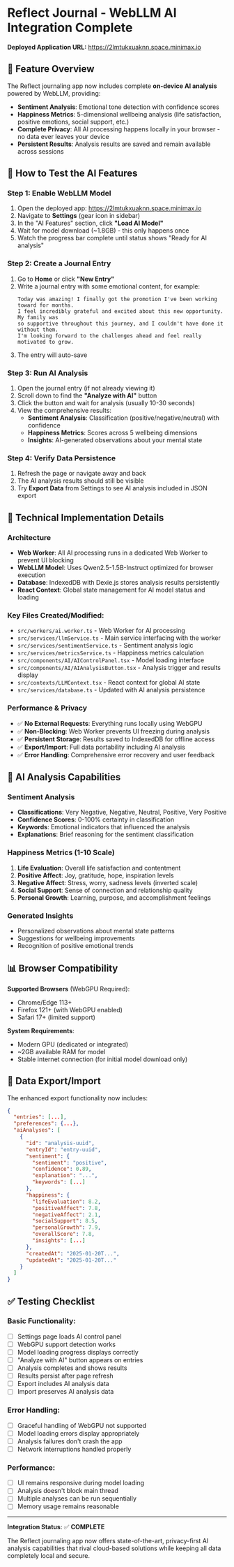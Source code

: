 # Reflect Journal - WebLLM AI Integration Complete

**Deployed Application URL:** https://2lmtukxuaknn.space.minimax.io

## 🎉 Feature Overview

The Reflect journaling app now includes complete **on-device AI analysis** powered by WebLLM, providing:

- **Sentiment Analysis**: Emotional tone detection with confidence scores
- **Happiness Metrics**: 5-dimensional wellbeing analysis (life satisfaction, positive emotions, social support, etc.)
- **Complete Privacy**: All AI processing happens locally in your browser - no data ever leaves your device
- **Persistent Results**: Analysis results are saved and remain available across sessions

## 🚀 How to Test the AI Features

### Step 1: Enable WebLLM Model
1. Open the deployed app: https://2lmtukxuaknn.space.minimax.io
2. Navigate to **Settings** (gear icon in sidebar)
3. In the "AI Features" section, click **"Load AI Model"**
4. Wait for model download (~1.8GB) - this only happens once
5. Watch the progress bar complete until status shows "Ready for AI analysis"

### Step 2: Create a Journal Entry
1. Go to **Home** or click **"New Entry"**
2. Write a journal entry with some emotional content, for example:
   ```
   Today was amazing! I finally got the promotion I've been working toward for months. 
   I feel incredibly grateful and excited about this new opportunity. My family was 
   so supportive throughout this journey, and I couldn't have done it without them.
   I'm looking forward to the challenges ahead and feel really motivated to grow.
   ```
3. The entry will auto-save

### Step 3: Run AI Analysis
1. Open the journal entry (if not already viewing it)
2. Scroll down to find the **"Analyze with AI"** button
3. Click the button and wait for analysis (usually 10-30 seconds)
4. View the comprehensive results:
   - **Sentiment Analysis**: Classification (positive/negative/neutral) with confidence
   - **Happiness Metrics**: Scores across 5 wellbeing dimensions
   - **Insights**: AI-generated observations about your mental state

### Step 4: Verify Data Persistence
1. Refresh the page or navigate away and back
2. The AI analysis results should still be visible
3. Try **Export Data** from Settings to see AI analysis included in JSON export

## 🔧 Technical Implementation Details

### Architecture
- **Web Worker**: All AI processing runs in a dedicated Web Worker to prevent UI blocking
- **WebLLM Model**: Uses Qwen2.5-1.5B-Instruct optimized for browser execution
- **Database**: IndexedDB with Dexie.js stores analysis results persistently
- **React Context**: Global state management for AI model status and loading

### Key Files Created/Modified:
- `src/workers/ai.worker.ts` - Web Worker for AI processing
- `src/services/llmService.ts` - Main service interfacing with the worker
- `src/services/sentimentService.ts` - Sentiment analysis logic
- `src/services/metricsService.ts` - Happiness metrics calculation
- `src/components/AI/AIControlPanel.tsx` - Model loading interface
- `src/components/AI/AIAnalysisButton.tsx` - Analysis trigger and results display
- `src/contexts/LLMContext.tsx` - React context for global AI state
- `src/services/database.ts` - Updated with AI analysis persistence

### Performance & Privacy
- ✅ **No External Requests**: Everything runs locally using WebGPU
- ✅ **Non-Blocking**: Web Worker prevents UI freezing during analysis
- ✅ **Persistent Storage**: Results saved to IndexedDB for offline access
- ✅ **Export/Import**: Full data portability including AI analysis
- ✅ **Error Handling**: Comprehensive error recovery and user feedback

## 🧠 AI Analysis Capabilities

### Sentiment Analysis
- **Classifications**: Very Negative, Negative, Neutral, Positive, Very Positive
- **Confidence Scores**: 0-100% certainty in classification
- **Keywords**: Emotional indicators that influenced the analysis
- **Explanations**: Brief reasoning for the sentiment classification

### Happiness Metrics (1-10 Scale)
1. **Life Evaluation**: Overall life satisfaction and contentment
2. **Positive Affect**: Joy, gratitude, hope, inspiration levels
3. **Negative Affect**: Stress, worry, sadness levels (inverted scale)
4. **Social Support**: Sense of connection and relationship quality
5. **Personal Growth**: Learning, purpose, and accomplishment feelings

### Generated Insights
- Personalized observations about mental state patterns
- Suggestions for wellbeing improvements
- Recognition of positive emotional trends

## 📊 Browser Compatibility

**Supported Browsers** (WebGPU Required):
- Chrome/Edge 113+
- Firefox 121+ (with WebGPU enabled)
- Safari 17+ (limited support)

**System Requirements**:
- Modern GPU (dedicated or integrated)
- ~2GB available RAM for model
- Stable internet connection (for initial model download only)

## 🔄 Data Export/Import

The enhanced export functionality now includes:
```json
{
  "entries": [...],
  "preferences": {...},
  "aiAnalyses": [
    {
      "id": "analysis-uuid",
      "entryId": "entry-uuid", 
      "sentiment": {
        "sentiment": "positive",
        "confidence": 0.89,
        "explanation": "...",
        "keywords": [...]
      },
      "happiness": {
        "lifeEvaluation": 8.2,
        "positiveAffect": 7.8,
        "negativeAffect": 2.1,
        "socialSupport": 8.5,
        "personalGrowth": 7.9,
        "overallScore": 7.8,
        "insights": [...]
      },
      "createdAt": "2025-01-20T...",
      "updatedAt": "2025-01-20T..."
    }
  ]
}
```

## ✅ Testing Checklist

### Basic Functionality:
- [ ] Settings page loads AI control panel
- [ ] WebGPU support detection works
- [ ] Model loading progress displays correctly
- [ ] "Analyze with AI" button appears on entries
- [ ] Analysis completes and shows results
- [ ] Results persist after page refresh
- [ ] Export includes AI analysis data
- [ ] Import preserves AI analysis data

### Error Handling:
- [ ] Graceful handling of WebGPU not supported
- [ ] Model loading errors display appropriately
- [ ] Analysis failures don't crash the app
- [ ] Network interruptions handled properly

### Performance:
- [ ] UI remains responsive during model loading
- [ ] Analysis doesn't block main thread
- [ ] Multiple analyses can be run sequentially
- [ ] Memory usage remains reasonable

---

**Integration Status**: ✅ **COMPLETE**

The Reflect journaling app now offers state-of-the-art, privacy-first AI analysis capabilities that rival cloud-based solutions while keeping all data completely local and secure.
